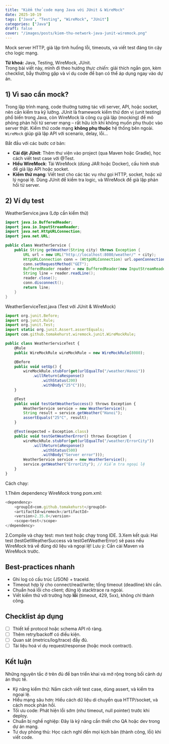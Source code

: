 ```yaml
---
title: "Kiểm thử code mạng Java với JUnit & WireMock"
date: 2025-10-19
tags: ["Java", "Testing", "WireMock", "JUnit"]
categories: ["Java"]
draft: false
cover: "/images/posts/kiem-thu-network-java-junit-wiremock.png"
---
```



Mock server HTTP, giả lập tình huống lỗi, timeouts, và viết test đáng tin cậy cho logic mạng.

**Từ khoá:** Java, Testing, WireMock, JUnit.  
Trong bài viết này, mình đi theo hướng *thực chiến*: giải thích ngắn gọn, kèm checklist, bẫy thường gặp và ví dụ code để bạn có thể áp dụng ngay vào dự án.



## 1) Vì sao cần mock?
Trong lập trình mạng, code thường tương tác với server, API, hoặc socket, nên cần kiểm tra kỹ lưỡng. JUnit là framework kiểm thử đơn vị (unit testing) phổ biến trong Java, còn WireMock là công cụ giả lập (mocking) để mô phỏng phản hồi từ server mạng – rất hữu ích khi không muốn phụ thuộc vào server thật. Kiểm thử code mạng **không phụ thuộc** hệ thống bên ngoài. `WireMock` giúp giả lập API với scenario, delay, lỗi…

Bắt đầu với các bước cơ bản:
- **Cài đặt JUnit**: Thêm thư viện vào project (qua Maven hoặc Gradle), học cách viết test case với @Test.
- **Hiểu WireMock**: Tải WireMock (dùng JAR hoặc Docker), cấu hình stub để giả lập API hoặc socket.
- **Kiểm thử mạng**: Viết test cho các tác vụ như gọi HTTP, socket, hoặc xử lý ngoại lệ.
Dùng JUnit để kiểm tra logic, và WireMock để giả lập phản hồi từ server. 

## 2) Ví dụ test

WeatherService.java (Lớp cần kiểm thử) 

```java
import java.io.BufferedReader;
import java.io.InputStreamReader;
import java.net.HttpURLConnection;
import java.net.URL;

public class WeatherService {
    public String getWeather(String city) throws Exception {
        URL url = new URL("http://localhost:8080/weather/" + city);
        HttpURLConnection conn = (HttpURLConnection) url.openConnection();
        conn.setRequestMethod("GET");
        BufferedReader reader = new BufferedReader(new InputStreamReader(conn.getInputStream()));
        String line = reader.readLine();
        reader.close();
        conn.disconnect();
        return line;
    }
}
```

WeatherServiceTest.java (Test với JUnit & WireMock)

```js
import org.junit.Before;
import org.junit.Rule;
import org.junit.Test;
import static org.junit.Assert.assertEquals;
import com.github.tomakehurst.wiremock.junit.WireMockRule;

public class WeatherServiceTest {
    @Rule
    public WireMockRule wireMockRule = new WireMockRule(8080);

    @Before
    public void setUp() {
        wireMockRule.stubFor(get(urlEqualTo("/weather/Hanoi"))
            .willReturn(aResponse()
                .withStatus(200)
                .withBody("25°C")));
    }

    @Test
    public void testGetWeatherSuccess() throws Exception {
        WeatherService service = new WeatherService();
        String result = service.getWeather("Hanoi");
        assertEquals("25°C", result);
    }

    @Test(expected = Exception.class)
    public void testGetWeatherError() throws Exception {
        wireMockRule.stubFor(get(urlEqualTo("/weather/ErrorCity"))
            .willReturn(aResponse()
                .withStatus(500)
                .withBody("Server error")));
        WeatherService service = new WeatherService();
        service.getWeather("ErrorCity"); // Kiểm tra ngoại lệ
    }
}
```
Cách chạy:

1.Thêm dependency WireMock trong pom.xml:
```js
<dependency>
    <groupId>com.github.tomakehurst</groupId>
    <artifactId>wiremock</artifactId>
    <version>2.35.0</version>
    <scope>test</scope>
</dependency>
```

2.Compile và chạy test: mvn test hoặc chạy trong IDE.
3.Xem kết quả: Hai test (testGetWeatherSuccess và testGetWeatherError) sẽ pass nếu WireMock trả về đúng dữ liệu và ngoại lệ!
Lưu ý: Cần cài Maven và WireMock trước.

## Best-practices nhanh
- Ghi log có cấu trúc (JSON) + traceId.
- Timeout hợp lý cho connect/read/write; tổng timeout (deadline) khi cần.
- Chuẩn hoá lỗi cho client; đừng lộ stacktrace ra ngoài.
- Viết kiểm thử với trường hợp **lỗi** (timeout, 429, 5xx), không chỉ thành công.

## Checklist áp dụng
- [ ] Thiết kế protocol hoặc schema API rõ ràng.
- [ ] Thêm retry/backoff có điều kiện.
- [ ] Quan sát (metrics/log/trace) đầy đủ.
- [ ] Tài liệu hoá ví dụ request/response (hoặc mock contract).

## Kết luận
Những nguyên tắc ở trên đủ để bạn triển khai và mở rộng trong bối cảnh dự án thực tế. 

- Kỹ năng kiểm thử: Nắm cách viết test case, dùng assert, và kiểm tra ngoại lệ.
- Hiểu mạng sâu hơn: Hiểu cách dữ liệu di chuyển qua HTTP/socket, và cách mock phản hồi.
- Tối ưu code: Phát hiện lỗi sớm (như timeout, null pointer) trước khi deploy.
- Chuẩn bị nghề nghiệp: Đây là kỹ năng cần thiết cho QA hoặc dev trong dự án mạng.
- Tư duy phòng thủ: Học cách nghĩ đến mọi kịch bản (thành công, lỗi) khi viết code.
